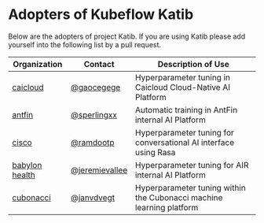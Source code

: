 # Adopters of Kubeflow Katib

Below are the adopters of project Katib. If you are using Katib
please add yourself into the following list by a pull request.

| Organization | Contact | Description of Use |
| ------------ | ------- | ------------------ |
| [caicloud](https://caicloud.io/) |[@gaocegege](https://github.com/gaocegege) | Hyperparameter tuning in Caicloud Cloud-Native AI Platform |
| [antfin](https://www.antfin.com/) |[@sperlingxx](https://github.com/sperlingxx) | Automatic training in AntFin internal AI Platform |
| [cisco](https://cisco.com/) |[@ramdootp](https://github.com/ramdootp) | Hyperparameter tuning for conversational AI interface using Rasa |
| [babylon health](https://www.babylonhealth.com/) |[@jeremievallee](https://github.com/jeremievallee) | Hyperparameter tuning for AIR internal AI Platform |
| [cubonacci](https://www.cubonacci.com) |[@janvdvegt](https://github.com/janvdvegt) | Hyperparameter tuning within the Cubonacci machine learning platform |
